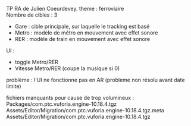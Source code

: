 TP RA de Julien Coeurdevey. theme : ferroviaire  
Nombre de cibles : 3  
- Gare : cible principale, sur laquelle le tracking est basé
- Metro : modèle de métro en mouvement avec effet sonore
- RER : modèle de train en mouvement avec effet sonore

UI :  
- toggle Metro/RER
- Vitesse Metro/RER (coupe la musique si 0)

problème : l'UI ne fonctionne pas en AR (probleme non résolu avant date limite)

fichiers manquants pour cause de trop volumineux :  
Packages/com.ptc.vuforia.engine-10.18.4.tgz  
Assets/Editor/Migration/com.ptc.vuforia.engine-10.18.4.tgz.meta  
Assets/Editor/Migration/com.ptc.vuforia.engine-10.18.4.tgz  


